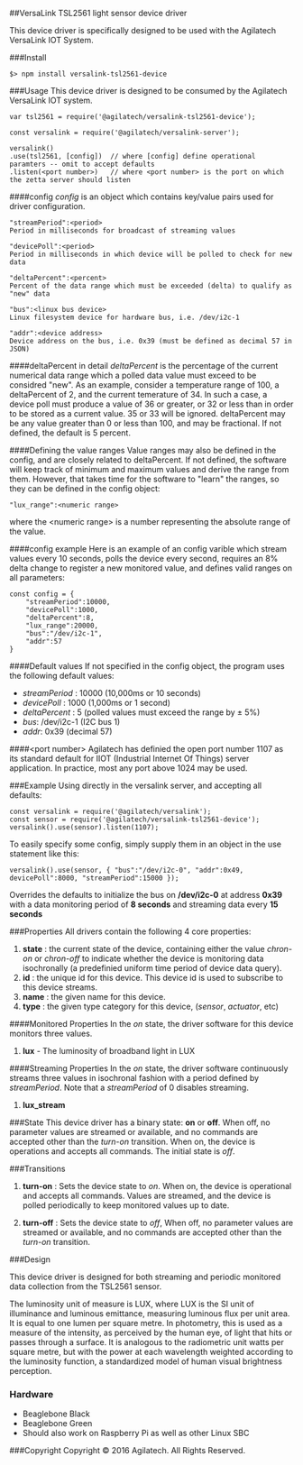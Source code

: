 ##VersaLink TSL2561 light sensor device driver

This device driver is specifically designed to be used with the Agilatech VersaLink IOT System.

###Install
```
$> npm install versalink-tsl2561-device
```

###Usage
This device driver is designed to be consumed by the Agilatech VersaLink IOT system.
```
var tsl2561 = require('@agilatech/versalink-tsl2561-device');

const versalink = require('@agilatech/versalink-server');

versalink()
.use(tsl2561, [config])  // where [config] define operational paramters -- omit to accept defaults
.listen(<port number>)   // where <port number> is the port on which the zetta server should listen
```

####config
_config_ is an object which contains key/value pairs used for driver configuration.

```
"streamPeriod":<period>
Period in milliseconds for broadcast of streaming values

"devicePoll":<period>
Period in milliseconds in which device will be polled to check for new data

"deltaPercent":<percent>
Percent of the data range which must be exceeded (delta) to qualify as "new" data

"bus":<linux bus device>
Linux filesystem device for hardware bus, i.e. /dev/i2c-1

"addr":<device address>
Device address on the bus, i.e. 0x39 (must be defined as decimal 57 in JSON)
```
####deltaPercent in detail
_deltaPercent_ is the percentage of the current numerical data range which a polled data value must exceed to be considred "new". As an example, consider a temperature range of 100, a deltaPercent of 2, and the current temerature of 34.  In such a case, a device poll must produce a value of 36 or greater, or 32 or less than in order to be stored as a current value.  35 or 33 will be ignored.  deltaPercent may be any value greater than 0 or less than 100, and may be fractional. If not defined, the default is 5 percent.

####Defining the value ranges
Value ranges may also be defined in the config, and are closely related to deltaPercent.  If not defined, the software will keep track of minimum and maximum values and derive the range from them.  However, that takes time for the software to "learn" the ranges, so they can be defined in the config object:
```
"lux_range":<numeric range>
```
where the &lt;numeric range&gt; is a number representing the absolute range of the value.

####config example
Here is an example of an config varible which stream values every 10 seconds, polls the device every second, requires an 8% delta change to register a new monitored value, and defines valid ranges on all parameters:
```
const config = {
    "streamPeriod":10000, 
    "devicePoll":1000, 
    "deltaPercent":8,
    "lux_range":20000,
    "bus":"/dev/i2c-1",
    "addr":57
}
```

  
####Default values
If not specified in the config object, the program uses the following default values:
* _streamPeriod_ : 10000 (10,000ms or 10 seconds)
* _devicePoll_ : 1000 (1,000ms or 1 second)
* _deltaPercent_ : 5 (polled values must exceed the range by &plusmn; 5%)
* _bus_: /dev/i2c-1 (I2C bus 1)
* _addr_: 0x39 (decimal 57)


####&lt;port number&gt;
Agilatech has definied the open port number 1107 as its standard default for IIOT (Industrial Internet Of Things) server application. In practice, most any port above 1024 may be used.


###Example
Using directly in the versalink server, and accepting all defaults:
```
const versalink = require('@agilatech/versalink');
const sensor = require('@agilatech/versalink-tsl2561-device');
versalink().use(sensor).listen(1107);
```

To easily specify some config, simply supply them in an object in the use statement like this:
```
versalink().use(sensor, { "bus":"/dev/i2c-0", "addr":0x49, devicePoll":8000, "streamPeriod":15000 });
```
Overrides the defaults to initialize the bus on **/dev/i2c-0** at address **0x39** with a data monitoring period of **8 seconds** and streaming data every **15 seconds**

###Properties
All drivers contain the following 4 core properties:
1. **state** : the current state of the device, containing either the value *chron-on* or *chron-off* 
to indicate whether the device is monitoring data isochronally (a predefinied uniform time period of device data query).
2. **id** : the unique id for this device.  This device id is used to subscribe to this device streams.
3. **name** : the given name for this device.
4. **type** : the given type category for this device,  (_sensor_, _actuator_, etc)


####Monitored Properties
In the *on* state, the driver software for this device monitors three values.
1. **lux** - The luminosity of broadband light in LUX

  
####Streaming Properties
In the *on* state, the driver software continuously streams three values in isochronal 
fashion with a period defined by *streamPeriod*. Note that a *streamPeriod* of 0 disables streaming.
1. **lux_stream**
  

###State
This device driver has a binary state: __on__ or __off__. When off, no parameter values are streamed or available, and no commands are accepted other than the _turn-on_ transition. When on, the device is operations and accepts all commands.  The initial state is _off_.
  
  
###Transitions
1. **turn-on** : Sets the device state to *on*. When on, the device is operational and accepts all commands. Values are streamed, and the device is polled periodically to keep monitored values up to date.

2. **turn-off** : Sets the device state to *off*, When off, no parameter values are streamed or available, and no commands are accepted other than the _turn-on_ transition.

###Design

This device driver is designed for both streaming and periodic monitored data collection from the TSL2561 sensor.

The luminosity unit of measure is LUX, where LUX is the SI unit of illuminance and luminous emittance, measuring luminous flux per unit area. It is equal to one lumen per square metre. In photometry, this is used as a measure of the intensity, as perceived by the human eye, of light that hits or passes through a surface. It is analogous to the radiometric unit watts per square metre, but with the power at each wavelength weighted according to the luminosity function, a standardized model of human visual brightness perception.


### Hardware

* Beaglebone Black
* Beaglebone Green
* Should also work on Raspberry Pi as well as other Linux SBC


###Copyright
Copyright © 2016 Agilatech. All Rights Reserved.

